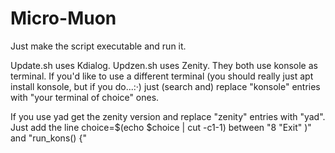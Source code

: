 # Micro-Muon
Just make the script executable and run it.

Update.sh uses Kdialog.
Updzen.sh uses Zenity.
They both use konsole as terminal. 
If you'd like to use a different terminal (you should really just apt install konsole, but if you do...:·)
just (search and) replace "konsole" entries with "your terminal of choice" ones.

If you use yad get the zenity version and replace "zenity" entries with "yad".
Just add the line
choice=$(echo $choice | cut -c1-1)
between "8 "Exit" )" and "run_kons() {"
